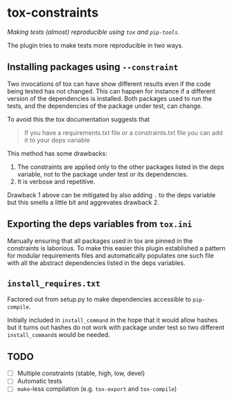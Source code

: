# tox-constraints

*Making tests (almost) reproducible using `tox` and `pip-tools`.*

The plugin tries to make tests more reproducible in two ways.

## Installing packages using `--constraint`

Two invocations of tox can have show different results even if the code being tested
has not changed.
This can happen for instance if a different version of the dependencies is installed.
Both packages used to run the tests, and the dependencies of the package under test,
can change.

To avoid this the tox documentation suggests that

> If you have a requirements.txt file or a constraints.txt file you can add it to your deps variable

This method has some drawbacks:

1. The constraints are applied only to the other packages listed in the deps variable,
   not to the package under test or its dependencies.
2. It is verbose and repetitive.

Drawback 1 above can be mitigated by also adding `.` to the deps variable but this
smells a little bit and aggrevates drawback 2.

## Exporting the deps variables from `tox.ini`

Manually ensuring that all packages used in tox are pinned in the constraints is
laborious.
To make this easier this plugin established a pattern for modular requirements files
and automatically populates one such file with all the abstract dependencies listed in
the deps variables.

## `install_requires.txt`

Factored out from setup.py to make dependencies accessible to `pip-compile`.

Initially included in `install_command` in the hope that it would allow hashes but it
turns out hashes do not work with package under test so two different
`install_command`s would be needed.

## TODO

- [ ] Multiple constraints (stable, high, low, devel)
- [ ] Automatic tests
- [ ] `make`-less compilation (e.g. `tox-export` and `tox-compile`)
